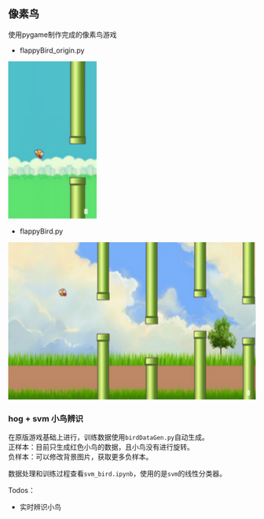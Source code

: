 ## 像素鸟
使用pygame制作完成的像素鸟游戏
- flappyBird_origin.py  

<img width="180" height="320" src="screenshoots/1.png"/>  

- flappyBird.py  

<img width="640" height="320" src="screenshoots/2.png"/>

### hog + svm 小鸟辨识
在原版游戏基础上进行，训练数据使用``birdDataGen.py``自动生成。  
正样本：目前只生成红色小鸟的数据，且小鸟没有进行旋转。  
负样本：可以修改背景图片，获取更多负样本。 

数据处理和训练过程查看``svm_bird.ipynb``，使用的是``svm``的线性分类器。

Todos：
- 实时辨识小鸟